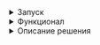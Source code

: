 <details><summary>Запуск</summary>
Для того, чтобы запустить необходимо проделать следующие шаги, установите [Git Bash](https://git-scm.com/)

1. Склонируйте репозиторий

```shell
git clone https://github.com/maksim25y/CaseTask.git
```

2. Скачайте и установите Docker

Скачать и найти инструкцию по установке вы можете на официальном сайте [Docker](https://www.docker.com)

3. Запустите приложение в Docker

Для этого запустите Docker, откройте терминал и перейдите в папку репозитория

```shell
cd CaseTask
```
Далее введите команду

```shell
docker-compose up
```
Готово! Сервер запущен.
Протестировать работу API можно в Postman по ссылке: localhost:8080

Чтобы остановить работу контейнеров, в терминале, откуда вы запускали docker-compose нажмите Ctrl+C (Control + C для Mac)
</details>
<details><summary>Функционал</summary>
Создание файла с корректными данными:

![image](https://github.com/user-attachments/assets/86022100-b244-42d1-ad50-5f586ad3c1c0)

Создание файла с некорректной датой:

![image](https://github.com/user-attachments/assets/a238beee-2974-4472-812f-0e086a43a074)

Создание файла с base64, который некорректен:

![image](https://github.com/user-attachments/assets/bf067b16-551d-4914-9427-4b3cd12e5db2)

Получение файла по существующему Id:

![image](https://github.com/user-attachments/assets/96544b45-f890-4157-9b57-05eaedb590f4)

Получение файла по несуществуеющему Id:

![image](https://github.com/user-attachments/assets/aa2ac678-366a-46f1-8d2c-4ccdc1585c91)

Получение всех файлов:

![image](https://github.com/user-attachments/assets/a40642d9-040e-428c-b437-e228b7503440)

Получение всех файлов с сортировкой по дате создания:

![image](https://github.com/user-attachments/assets/5f25bd0f-bc5b-46a2-a93e-10d9ebf909cc)

Получение всех файлов с пагинацией и без сортировки:

![image](https://github.com/user-attachments/assets/97603942-cf8d-4292-8470-ce536597ee5f)

![image](https://github.com/user-attachments/assets/57ee33fc-8248-4d9a-bb55-c596bd229a4f)

Получение всех файлов с пагинацией и c сортировкой:

![image](https://github.com/user-attachments/assets/123c6699-7a67-4f5d-aef0-162daa5b76af)

![image](https://github.com/user-attachments/assets/227b652b-3e39-4557-bd5b-fbbf5e051851)

</details>
<details><summary>Описание решения</summary>
Используемые технологии: Spring Boot, Spring Data JPA, Flyway, Docker, PostgreSQL, JUnit.
Был добавлен Dockerfile для сборки приложения:
  
![image](https://github.com/user-attachments/assets/928dc727-d18b-484a-bd15-61c1365e4f13)

Был добавлен docker-compose.yaml для запука приложения в контейнере. В нём же происходит создание БД. Чтение данных (Пароль к БД, Логин к БД и др) идёт из файла .env.docker.

![image](https://github.com/user-attachments/assets/4d597665-cddf-4232-af16-eb640382330d)



  
</details>
